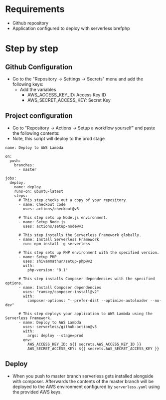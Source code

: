 # Requirements

* Github repository
* Application configured to deploy with serverless brefphp

# Step by step

## Github Configuration

* Go to the "Repository -> Settings -> Secrets" menu and add the following keys:
    - Add the variables
        * AWS_ACCESS_KEY_ID: Access Key ID
        * AWS_SECRET_ACCESS_KEY: Secret Key
  
## Project configuration

* Go to "Repository -> Actions -> Setup a workflow yourself" and paste the following contents:
* Note, this script will deploy to the prod stage
```
name: Deploy to AWS Lambda

on:
  push:
    branches:
      - master

jobs:
  deploy:
    name: deploy
    runs-on: ubuntu-latest
    steps:
      # This step checks out a copy of your repository.
      - name: Checkout code
        uses: actions/checkout@v3

      # This step sets up Node.js environment.
      - name: Setup Node.js
        uses: actions/setup-node@v3

      # This step installs the Serverless Framework globally.
      - name: Install Serverless Framework
        run: npm install -g serverless

      # This step sets up PHP environment with the specified version.
      - name: Setup PHP
        uses: shivammathur/setup-php@v2
        with:
          php-version: "8.1"

      # This step installs Composer dependencies with the specified options.
      - name: Install Composer dependencies
        uses: "ramsey/composer-install@v2"
        with:
          composer-options: "--prefer-dist --optimize-autoloader --no-dev"

      # This step deploys your application to AWS Lambda using the Serverless Framework.
      - name: Deploy to AWS Lambda
        uses: serverless/github-action@v3
        with:
          args: deploy --stage=prod
        env:
          AWS_ACCESS_KEY_ID: ${{ secrets.AWS_ACCESS_KEY_ID }}
          AWS_SECRET_ACCESS_KEY: ${{ secrets.AWS_SECRET_ACCESS_KEY }}

```

## Deploy

* When you push to master branch serverless gets installed alongside with composer. Afterwards the contents of the master
branch will be deployed to the AWS environment configured by `serverless.yaml` using the provided AWS keys. 
